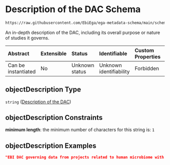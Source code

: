 # Description of the DAC Schema

```txt
https://raw.githubusercontent.com/EbiEga/ega-metadata-schema/main/schemas/EGA.DAC.json#/properties/objectDescription
```

An in-depth description of the DAC, including its overall purpose or nature of studies it governs.

| Abstract            | Extensible | Status         | Identifiable            | Custom Properties | Additional Properties | Access Restrictions | Defined In                                                             |
| :------------------ | :--------- | :------------- | :---------------------- | :---------------- | :-------------------- | :------------------ | :--------------------------------------------------------------------- |
| Can be instantiated | No         | Unknown status | Unknown identifiability | Forbidden         | Allowed               | none                | [EGA.DAC.json\*](../../../schemas/EGA.DAC.json "open original schema") |

## objectDescription Type

`string` ([Description of the DAC](ega-8-properties-description-of-the-dac.md))

## objectDescription Constraints

**minimum length**: the minimum number of characters for this string is: `1`

## objectDescription Examples

```json
"EBI DAC governing data from projects related to human microbiome with data provenance..."
```
